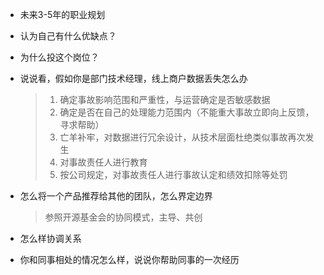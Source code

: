 - 未来3-5年的职业规划

- 认为自己有什么优缺点？

- 为什么投这个岗位？

- 说说看，假如你是部门技术经理，线上商户数据丢失怎么办

  > 1. 确定事故影响范围和严重性，与运营确定是否敏感数据
  > 2. 确定是否在自己的处理能力范围内（不能重大事故立即向上反馈，寻求帮助）
  > 3. 亡羊补牢，对数据进行冗余设计，从技术层面杜绝类似事故再次发生
  > 4. 对事故责任人进行教育
  > 5. 按公司规定，对事故责任人进行事故认定和绩效扣除等处罚
- 怎么将一个产品推荐给其他的团队，怎么界定边界

  > 参照开源基金会的协同模式，主导、共创
- 怎么样协调关系

  > 
- 你和同事相处的情况怎么样，说说你帮助同事的一次经历

  > 
